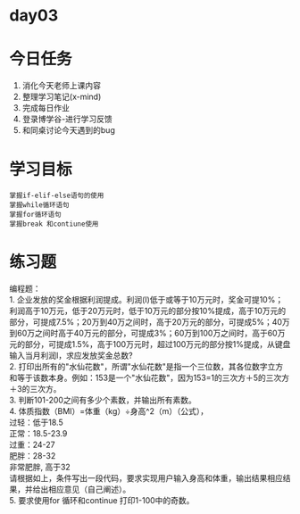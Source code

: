 # day03

# 今日任务

1. 消化今天老师上课内容
2. 整理学习笔记\(x-mind\)
3. 完成每日作业
4. 登录博学谷-进行学习反馈
5. 和同桌讨论今天遇到的bug

# 学习目标

```
掌握if-elif-else语句的使用
掌握while循环语句
掌握for循环语句
掌握break 和contiune使用
```

# 练习题

编程题：  
    1.  企业发放的奖金根据利润提成。利润\(I\)低于或等于10万元时，奖金可提10%；利润高于10万元，低于20万元时，低于10万元的部分按10%提成，高于10万元的部分，可提成7.5%；20万到40万之间时，高于20万元的部分，可提成5%；40万到60万之间时高于40万元的部分，可提成3%；60万到100万之间时，高于60万元的部分，可提成1.5%，高于100万元时，超过100万元的部分按1%提成，从键盘输入当月利润I，求应发放奖金总数?  
    2. 打印出所有的"水仙花数"，所谓"水仙花数"是指一个三位数，其各位数字立方和等于该数本身。例如：153是一个"水仙花数"，因为153=1的三次方＋5的三次方＋3的三次方。  
    3. 判断101-200之间有多少个素数，并输出所有素数。  
    4. 体质指数（BMI）=体重（kg）÷身高^2（m）（公式），  
    过轻：低于18.5  
    正常：18.5-23.9  
    过重：24-27  
    肥胖：28-32  
    非常肥胖, 高于32  
    请根据如上，条件写出一段代码，要求实现用户输入身高和体重，输出结果相应结果，并给出相应意见（自己阐述）。  
    5. 要求使用for 循环和continue 打印1-100中的奇数。

